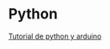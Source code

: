 # Python


[Tutorial de python y arduino](http://www.toptechboy.com/using-python-with-arduino-lessons/)
